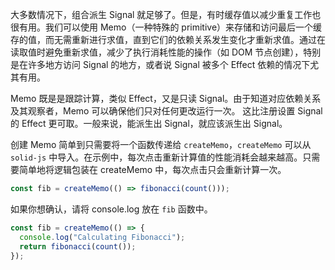 大多数情况下，组合派生 Signal 就足够了。但是，有时缓存值以减少重复工作也很有用。我们可以使用 Memo（一种特殊的 primitive）来存储和访问最后一个缓存的值，而无需重新进行求值，直到它们的依赖关系发生变化才重新求值。通过在读取值时避免重新求值，减少了执行消耗性能的操作（如 DOM 节点创建），特别是在许多地方访问 Signal 的地方，或者说 Signal 被多个 Effect 依赖的情况下尤其有用。

Memo 既是是跟踪计算，类似 Effect，又是只读 Signal。由于知道对应依赖关系及其观察者，Memo 可以确保他们只对任何更改运行一次。 这比注册设置 Signal 的 Effect 更可取。一般来说，能派生出 Signal，就应该派生出 Signal。

创建 Memo 简单到只需要将一个函数传递给 `createMemo`，`createMemo` 可以从 `solid-js` 中导入。在示例中，每次点击重新计算值的性能消耗会越来越高。只需要简单地将逻辑包装在 createMemo 中，每次点击只会重新计算一次。

```jsx
const fib = createMemo(() => fibonacci(count()));
```

如果你想确认，请将 console.log 放在 `fib` 函数中。

```jsx
const fib = createMemo(() => {
  console.log("Calculating Fibonacci");
  return fibonacci(count());
});
```
